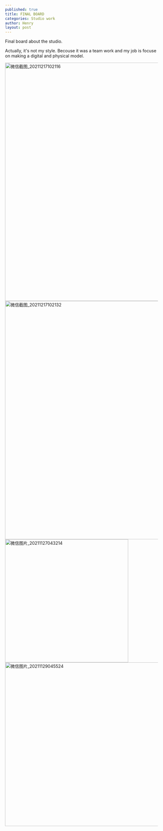 ```yaml
---
published: true
title: FINAL BOARD
categories: Studio work
author: Henry
layout: post
---
```

Final board about the studio. 


Actually, it's not my style. Becouse it was a team work and my job is focuse on making a digital and physical model. 




<img width="786" alt="微信截图_20211217102116" src="https://user-images.githubusercontent.com/90523160/146478435-b69f75f8-b4e8-45d7-b56e-5e93807de2bd.png">
<img width="786" alt="微信截图_20211217102132" src="https://user-images.githubusercontent.com/90523160/146478443-a73ba85e-6105-4d2c-a712-11679c6a58aa.png">
<img width="406" alt="微信图片_20211127043214" src="https://user-images.githubusercontent.com/90523160/146478482-ec480537-9dc6-40dd-b62f-91d8e07761a4.png">
<img width="540" alt="微信图片_20211129045524" src="https://user-images.githubusercontent.com/90523160/146478493-d875c6c8-76c2-45e7-b1ee-86ea95887725.png">
